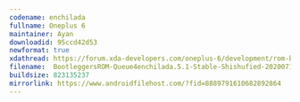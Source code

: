 ```yaml
---
codename: enchilada
fullname: Oneplus 6
maintainer: Ayan
downloadid: 95ccd42d53
newformat: true
xdathread: https://forum.xda-developers.com/oneplus-6/development/rom-bootleggersrom-stable-shishufied-t4051447
filename:  BootleggersROM-Queue4enchilada.5.1-Stable-Shishufied-20200715-080306.zip
buildsize: 823135237
mirrorlink: https://www.androidfilehost.com/?fid=8889791610682892864
---
```

